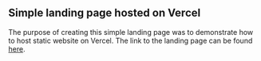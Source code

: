## Simple landing page hosted on Vercel

The purpose of creating this simple landing page was to demonstrate how to host static website on Vercel.  The link to the landing page can be found <a href="https://simple-landing-page-ten.vercel.app/">here</a>.
